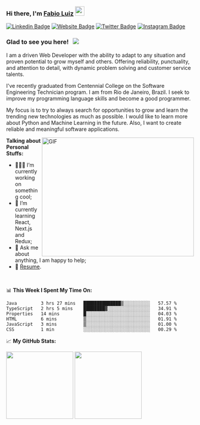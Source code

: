 ### Hi there, I'm <a href="https://fsantiago1987.github.io/fabio-portfolio/" target="_blank">Fabio Luiz</a> <img src="https://media.giphy.com/media/hvRJCLFzcasrR4ia7z/giphy.gif" width="25px">

[![Linkedin Badge](https://img.shields.io/badge/-LinkedIn-0e76a8?style=flat-square&logo=Linkedin&logoColor=white)](https://www.linkedin.com/in/fabio-santiago-luiz-36380420/)
[![Website Badge](https://img.shields.io/badge/Website-3b5998?style=flat-square&logo=google-chrome&logoColor=white)](https://fsantiago1987.github.io/fabio-portfolio/)
[![Twitter Badge](https://img.shields.io/badge/-Twitter-00acee?style=flat-square&logo=Twitter&logoColor=white)](https://twitter.com/FFlaSantiago)
[![Instagram Badge](https://img.shields.io/badge/-Instagram-e4405f?style=flat-square&logo=Instagram&logoColor=white)](https://www.instagram.com/rawpower_br/)

### Glad to see you here! &nbsp; ![](https://visitor-badge.glitch.me/badge?page_id=FSantiago1987.FSantiago1987)

I am a driven Web Developer with the ability to adapt to any situation and proven potential to grow myself and others. Offering reliability, punctuality, and attention to detail, with dynamic problem solving and customer service talents.

I've recently graduated from Centennial College on the Software Engineering Technician program. I am from Rio de Janeiro, Brazil. I seek to improve my programming language skills and become a good programmer.

My focus is to try to always search for opportunities to grow and learn the trending new technologies as much as possible. I would like to learn more about Python and Machine Learning in the future. Also, I want to create reliable and meaningful software applications.

<img align="right" alt="GIF" src="https://camo.githubusercontent.com/7b74c6396b4fe40895b2d3da58b95e97abbd2e15c5ef58be30e954fc1b059da8/68747470733a2f2f692e696d6775722e636f6d2f384d75705a48592e676966" width="408" height="318" />
  

**Talking about Personal Stuffs:**

- 👨🏻‍💻 I’m currently working on something cool;
- 🚀 I’m currently learning React, Next.js and Redux;
- 💬 Ask me about anything, I am happy to help;
- 📝 [Resume](https://fsantiago1987.github.io/Resume/).

</br>

📊 **This Week I Spent My Time On:**
<!--START_SECTION:waka-->

```text
Java         3 hrs 27 mins   ██████████████▒░░░░░░░░░░   57.57 %
TypeScript   2 hrs 5 mins    ████████▓░░░░░░░░░░░░░░░░   34.91 %
Properties   14 mins         █░░░░░░░░░░░░░░░░░░░░░░░░   04.03 %
HTML         6 mins          ▒░░░░░░░░░░░░░░░░░░░░░░░░   01.91 %
JavaScript   3 mins          ▒░░░░░░░░░░░░░░░░░░░░░░░░   01.00 %
CSS          1 min           ░░░░░░░░░░░░░░░░░░░░░░░░░   00.29 %
```

<!--END_SECTION:waka-->


📈 **My GitHub Stats:**

<p>
  <img height="180em" src="https://github-readme-stats.vercel.app/api?username=FSantiago1987&show_icons=true&hide_border=true&&count_private=true&include_all_commits=true" />
  <img height="180em" src="https://github-readme-stats.vercel.app/api/top-langs/?username=FSantiago1987&exclude_repo=KNN-Image-Classification&show_icons=true&hide_border=true&layout=compact&langs_count=8"/>
</p>

